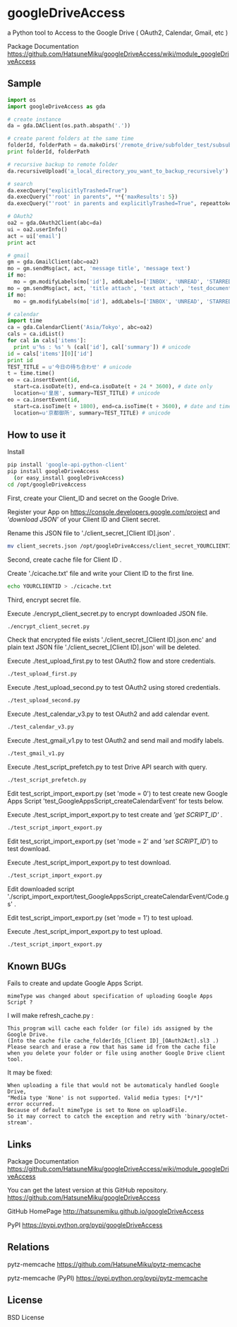 googleDriveAccess
=================

a Python tool to Access to the Google Drive ( OAuth2, Calendar, Gmail, etc )

Package Documentation https://github.com/HatsuneMiku/googleDriveAccess/wiki/module_googleDriveAccess


Sample
------

``` python
import os
import googleDriveAccess as gda

# create instance
da = gda.DAClient(os.path.abspath('.'))

# create parent folders at the same time
folderId, folderPath = da.makeDirs('/remote_drive/subfolder_test/subsubfolder')
print folderId, folderPath

# recursive backup to remote folder
da.recursiveUpload('a_local_directory_you_want_to_backup_recursively')

# search
da.execQuery("explicitlyTrashed=True")
da.execQuery("'root' in parents", **{'maxResults': 5})
da.execQuery("'root' in parents and explicitlyTrashed=True", repeattoken=True, **{'maxResults': 500})

# OAuth2
oa2 = gda.OAuth2Client(abc=da)
ui = oa2.userInfo()
act = ui['email']
print act

# gmail
gm = gda.GmailClient(abc=oa2)
mo = gm.sendMsg(act, act, 'message title', 'message text')
if mo:
  mo = gm.modifyLabels(mo['id'], addLabels=['INBOX', 'UNREAD', 'STARRED'])
mo = gm.sendMsg(act, act, 'title attach', 'text attach', 'test_document.txt')
if mo:
  mo = gm.modifyLabels(mo['id'], addLabels=['INBOX', 'UNREAD', 'STARRED'])

# calendar
import time
ca = gda.CalendarClient('Asia/Tokyo', abc=oa2)
cals = ca.idList()
for cal in cals['items']:
  print u'%s : %s' % (cal['id'], cal['summary']) # unicode
id = cals['items'][0]['id']
print id
TEST_TITLE = u'今日の待ち合わせ' # unicode
t = time.time()
eo = ca.insertEvent(id,
  start=ca.isoDate(t), end=ca.isoDate(t + 24 * 3600), # date only
  location=u'皇居', summary=TEST_TITLE) # unicode
eo = ca.insertEvent(id,
  start=ca.isoTime(t + 1800), end=ca.isoTime(t + 3600), # date and time
  location=u'京都御所', summary=TEST_TITLE) # unicode
```


How to use it
-------------

Install

``` bash
pip install 'google-api-python-client'
pip install googleDriveAccess
  (or easy_install googleDriveAccess)
cd /opt/googleDriveAccess
```


First, create your Client_ID and secret on the Google Drive.

Register your App on https://console.developers.google.com/project
and *'download JSON'* of your Client ID and Client secret.

Rename this JSON file to './client_secret_[Client ID].json' .

``` bash
mv client_secrets.json /opt/googleDriveAccess/client_secret_YOURCLIENTID.json
```


Second, create cache file for Client ID .

Create './cicache.txt' file and write your Client ID to the first line.

``` bash
echo YOURCLIENTID > ./cicache.txt
```


Third, encrypt secret file.

Execute ./encrypt_client_secret.py to encrypt downloaded JSON file.

``` bash
./encrypt_client_secret.py
```


Check that encrypted file exists './client_secret_[Client ID].json.enc'
and plain text JSON file './client_secret_[Client ID].json' will be deleted.

Execute ./test_upload_first.py to test OAuth2 flow and store credentials.

``` bash
./test_upload_first.py
```


Execute ./test_upload_second.py to test OAuth2 using stored credentials.

``` bash
./test_upload_second.py
```


Execute ./test_calendar_v3.py to test OAuth2 and add calendar event.

``` bash
./test_calendar_v3.py
```


Execute ./test_gmail_v1.py to test OAuth2 and send mail and modify labels.

``` bash
./test_gmail_v1.py
```


Execute ./test_script_prefetch.py to test Drive API search with query.

``` bash
./test_script_prefetch.py
```


Edit test_script_import_export.py (set 'mode = 0')
to test create new Google Apps Script
'test_GoogleAppsScript_createCalendarEvent' for tests below.

Execute ./test_script_import_export.py to test create and *'get SCRIPT_ID'* .

``` bash
./test_script_import_export.py
```


Edit test_script_import_export.py (set 'mode = 2' and *'set SCRIPT_ID'*)
to test download.

Execute ./test_script_import_export.py to test download.

``` bash
./test_script_import_export.py
```


Edit downloaded script
'./script_import_export/test_GoogleAppsScript_createCalendarEvent/Code.gs' .

Edit test_script_import_export.py (set 'mode = 1') to test upload.

Execute ./test_script_import_export.py to test upload.

``` bash
./test_script_import_export.py
```


Known BUGs
----------

Fails to create and update Google Apps Script.

```
mimeType was changed about specification of uploading Google Apps Script ?
```


I will make refresh_cache.py :

```
This program will cache each folder (or file) ids assigned by the Google Drive.
(Into the cache file cache_folderIds_[Client ID]_[OAuth2Act].sl3 .)
Please search and erase a row that has same id from the cache file
when you delete your folder or file using another Google Drive client tool.
```


It may be fixed:

```
When uploading a file that would not be automaticaly handled Google Drive,
"Media type 'None' is not supported. Valid media types: [*/*]"
error occurred.
Because of default mimeType is set to None on uploadFile.
So it may correct to catch the exception and retry with 'binary/octet-stream'.
```


Links
-----

Package Documentation https://github.com/HatsuneMiku/googleDriveAccess/wiki/module_googleDriveAccess

You can get the latest version at this GitHub repository.
https://github.com/HatsuneMiku/googleDriveAccess

GitHub HomePage http://hatsunemiku.github.io/googleDriveAccess

PyPI https://pypi.python.org/pypi/googleDriveAccess


Relations
---------

pytz-memcache https://github.com/HatsuneMiku/pytz-memcache

pytz-memcache (PyPI) https://pypi.python.org/pypi/pytz-memcache


License
-------

BSD License

